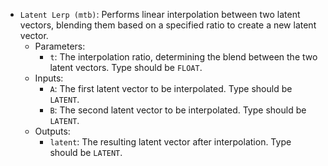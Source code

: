 - `Latent Lerp (mtb)`: Performs linear interpolation between two latent vectors, blending them based on a specified ratio to create a new latent vector.
    - Parameters:
        - `t`: The interpolation ratio, determining the blend between the two latent vectors. Type should be `FLOAT`.
    - Inputs:
        - `A`: The first latent vector to be interpolated. Type should be `LATENT`.
        - `B`: The second latent vector to be interpolated. Type should be `LATENT`.
    - Outputs:
        - `latent`: The resulting latent vector after interpolation. Type should be `LATENT`.
